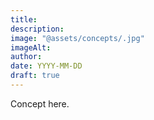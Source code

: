 ```yaml
---
title:
description:
image: "@assets/concepts/.jpg"
imageAlt:
author:
date: YYYY-MM-DD
draft: true
---
```


Concept here.
